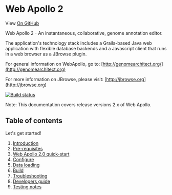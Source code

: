 # Web Apollo 2

View <a href="https://github.com/GMOD/Apollo/blob/master/docs/index.md">On GitHub</a>

Web Apollo 2 - An instantaneous, collaborative, genome annotation editor.

The application's technology stack includes a Grails-based Java web application with flexible database backends and a
Javascript client that runs in a web browser as a JBrowse plugin.

For general information on WebApollo, go to: 
[http://genomearchitect.org/](http://genomearchitect.org)

For more information on JBrowse, please visit:
[http://jbrowse.org](http://jbrowse.org)

[![Build status](https://travis-ci.org/GMOD/Apollo.png?branch=master)](https://travis-ci.org/GMOD/Apollo)

Note: This documentation covers release versions 2.x of Web Apollo.



## Table of contents

Let's get started!

1. [Introduction](Introduction.md)
2. [Pre-requisites](Prerequisites.md)
3. [Web Apollo 2.0 quick-start](Apollo2Build.md)
4. [Configure](Configure.md)
5. [Data loading](Data_loading.md)
6. [Build](Build.md)
7. [Troubleshooting](Troubleshooting.md)
8. [Developers guide](Developer.md)
9. [Testing notes](Testing_notes.md)
